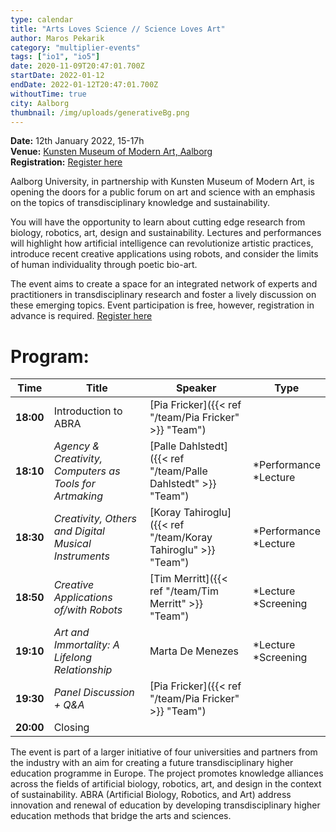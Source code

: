 ```yaml
---
type: calendar
title: "Arts Loves Science // Science Loves Art"
author: Maros Pekarik
category: "multiplier-events"
tags: ["io1", "io5"]
date: 2020-11-09T20:47:01.700Z
startDate: 2022-01-12
endDate: 2022-01-12T20:47:01.700Z
withoutTime: true
city: Aalborg
thumbnail: /img/uploads/generativeBg.png
---
```

**Date:** 12th January 2022, 15-17h\
**Venue:** [Kunsten Museum of Modern Art, Aalborg](https://goo.gl/maps/EHXqv3s21xHkwbrPA)\
**Registration:** [Register here](https://forms.office.com/pages/responsepage.aspx?id=Sbrb9QbOb0msPgzxQ2HZNGGQF6EnzCpLmHl4vVt0SDJUN0RMS1VJUlAzRThMWVFEUFFaQlpNU1Q1TC4u&web=1&wdLOR=c1AB347BA-5791-0A49-8E80-C11F040AF3A6)

Aalborg University, in partnership with Kunsten Museum of Modern Art, is opening the doors for a public forum on art and science with an emphasis on the topics of transdisciplinary knowledge and sustainability.

You will have the opportunity to learn about cutting edge research from biology, robotics, art, design and sustainability. Lectures and performances will highlight how artificial intelligence can revolutionize artistic practices, introduce recent creative applications using robots, and consider the limits of human individuality through poetic bio-art.

The event aims to create a space for an integrated network of experts and practitioners in transdisciplinary research and foster a lively discussion on these emerging topics. Event participation is free, however, registration in advance is required. [Register here](https://forms.office.com/pages/responsepage.aspx?id=Sbrb9QbOb0msPgzxQ2HZNGGQF6EnzCpLmHl4vVt0SDJUN0RMS1VJUlAzRThMWVFEUFFaQlpNU1Q1TC4u&web=1&wdLOR=c1AB347BA-5791-0A49-8E80-C11F040AF3A6)

# Program:

| Time | Title | Speaker | Type |
|-------|------------------------|----|-|
| **18:00** | Introduction to ABRA  | [Pia Fricker]({{< ref "/team/Pia Fricker" >}} "Team")  |
| **18:10** | _Agency & Creativity, Computers as Tools for Artmaking_ | [Palle Dahlstedt]({{< ref "/team/Palle Dahlstedt" >}} "Team") | *Performance <br/> *Lecture |
| **18:30** | _Creativity, Others and Digital Musical Instruments_    | [Koray Tahiroglu]({{< ref "/team/Koray Tahiroglu" >}} "Team") | *Performance <br/> *Lecture |
| **18:50** | _Creative Applications of/with Robots_ | [Tim Merritt]({{< ref "/team/Tim Merritt" >}} "Team") | *Lecture <br> *Screening |
| **19:10** | _Art and Immortality: A Lifelong Relationship_ | Marta De Menezes | *Lecture <br> *Screening |
| **19:30** | _Panel Discussion + Q&A_ | [Pia Fricker]({{< ref "/team/Pia Fricker" >}} "Team")  |
| **20:00** | Closing                | |

The event is part of a larger initiative of four universities and partners from the industry with an aim for creating a future transdisciplinary higher education programme in Europe. The project promotes knowledge alliances across the fields of artificial biology, robotics, art, and design in the context of sustainability. ABRA (Artificial Biology, Robotics, and Art) address innovation and renewal of education by developing transdisciplinary higher education methods that bridge the arts and sciences.

<!-- **Topic 1: Palle Dahlstedt** *“Agency & Creativity, Computers as Tools for Artmaking”*, (Lecture/Performance; Chalmers, NSU)

**Topic 2: Koray Tahiroglu**  *“Creativity, Others and Digital Musical Instruments”* (Lecture/Performance)

**Topic 3: Tim Merritt** *“Creative Applications of/with Robots”* (Lecture/Screening; compilation of works by AALTO, AAU, Trento + Kunsten projects)

**Topic 4: Marta De Menezes** *“Art and Immortality: A Lifelong Relationship”* (Lecture/Screening) -->


<!-- ABRA will participate and contribute to the event by disseminating the project, its current findings and presentation of the results for the intellectual outputs (1 and 2), and advertise and recruit participation for the **IO-5 (Exhibition: What Trans Knowledge Looks Like)** and **Multiplier Event 4 : the public exhibition** to be held in June 2023.

### Outputs
1. ABRA\_Hub -->
